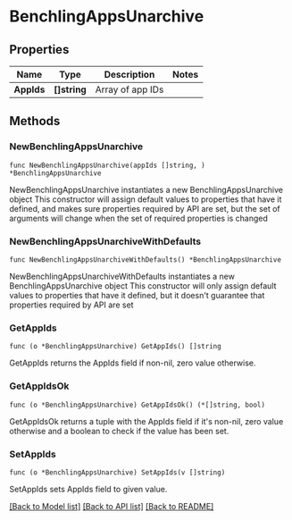 # BenchlingAppsUnarchive

## Properties

Name | Type | Description | Notes
------------ | ------------- | ------------- | -------------
**AppIds** | **[]string** | Array of app IDs | 

## Methods

### NewBenchlingAppsUnarchive

`func NewBenchlingAppsUnarchive(appIds []string, ) *BenchlingAppsUnarchive`

NewBenchlingAppsUnarchive instantiates a new BenchlingAppsUnarchive object
This constructor will assign default values to properties that have it defined,
and makes sure properties required by API are set, but the set of arguments
will change when the set of required properties is changed

### NewBenchlingAppsUnarchiveWithDefaults

`func NewBenchlingAppsUnarchiveWithDefaults() *BenchlingAppsUnarchive`

NewBenchlingAppsUnarchiveWithDefaults instantiates a new BenchlingAppsUnarchive object
This constructor will only assign default values to properties that have it defined,
but it doesn't guarantee that properties required by API are set

### GetAppIds

`func (o *BenchlingAppsUnarchive) GetAppIds() []string`

GetAppIds returns the AppIds field if non-nil, zero value otherwise.

### GetAppIdsOk

`func (o *BenchlingAppsUnarchive) GetAppIdsOk() (*[]string, bool)`

GetAppIdsOk returns a tuple with the AppIds field if it's non-nil, zero value otherwise
and a boolean to check if the value has been set.

### SetAppIds

`func (o *BenchlingAppsUnarchive) SetAppIds(v []string)`

SetAppIds sets AppIds field to given value.



[[Back to Model list]](../README.md#documentation-for-models) [[Back to API list]](../README.md#documentation-for-api-endpoints) [[Back to README]](../README.md)


